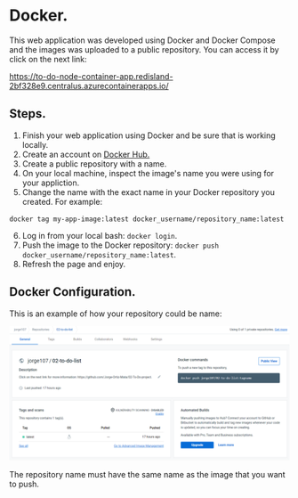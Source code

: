 # Docker.

This web application was developed using Docker and Docker Compose and the images was uploaded to a public repository.
You can access it by click on the next link:

https://to-do-node-container-app.redisland-2bf328e9.centralus.azurecontainerapps.io/


## Steps.

1. Finish your web application using Docker and be sure that is working locally.
2. Create an account on [Docker Hub.](https://hub.docker.com/)
3. Create a public repository with a name.
4. On your local machine, inspect the image's name you were using for your appliction.
5. Change the name with the exact name in your Docker repository you created. For example:
```
docker tag my-app-image:latest docker_username/repository_name:latest
```
6. Log in from your local bash: `docker login`.
7. Push the image to the Docker repository: `docker push docker_username/repository_name:latest`.
8. Refresh the page and enjoy.

## Docker Configuration.

This is an example of how your repository could be name:

![](/images/01-node.png)

The repository name must have the same name as the image that you want to push.
